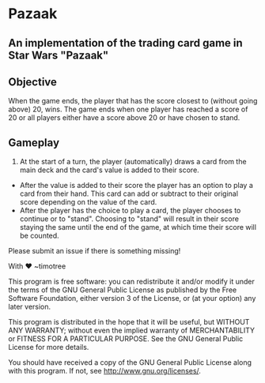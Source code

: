 # Pazaak

## An implementation of the trading card game in Star Wars "Pazaak"

## Objective

When the game ends, the player that has the score closest to (without going above) 20, wins. The game ends when one player has reached a score of 20 or all players either have a score above 20 or have chosen to stand.

## Gameplay

1. At the start of a turn, the player (automatically) draws a card from the main deck and the card's value is added to their score.
* After the value is added to their score the player has an option to play a card from their hand. This card can add or subtract to their original score depending on the value of the card.
* After the player has the choice to play a card, the player chooses to continue or to "stand". Choosing to "stand" will result in their score staying the same until the end of the game, at which time their score will be counted.

Please submit an issue if there is something missing!

With :heart: ~timotree


This program is free software: you can redistribute it and/or modify
it under the terms of the GNU General Public License as published by
the Free Software Foundation, either version 3 of the License, or
(at your option) any later version.

This program is distributed in the hope that it will be useful,
but WITHOUT ANY WARRANTY; without even the implied warranty of
MERCHANTABILITY or FITNESS FOR A PARTICULAR PURPOSE.  See the
GNU General Public License for more details.

You should have received a copy of the GNU General Public License
along with this program.  If not, see <http://www.gnu.org/licenses/>.
